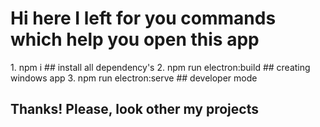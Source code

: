 <h1>Hi here I left for you commands which help you open this app</h1>
1. npm i  ## install all dependency's 
2. npm run electron:build  ## creating windows app
3. npm run electron:serve  ## developer mode
<h2>Thanks! Please, look other my projects</h2>
